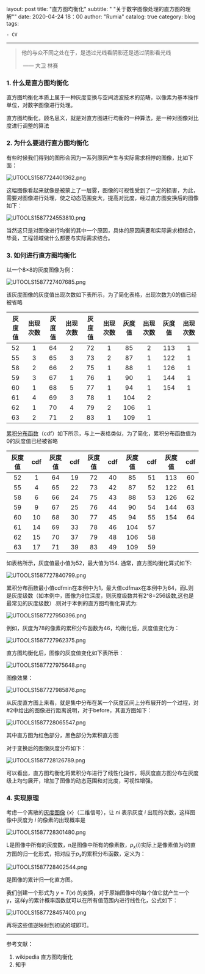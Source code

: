 layout:     post
title:      "直方图均衡化"
subtitle:   " \"关于数字图像处理的直方图的理解\""
date:       2020-04-24 18：00
author:     "Rumia"
catalog: true
category: blog
tags:

	- CV

----

> 他的与众不同之处在于，是透过光线看阴影还是透过阴影看光线
>
> ​																			—— 大卫 林赛

### 1. 什么是直方图均衡化

  直方图均衡化本质上属于一种灰度变换与空间滤波技术的范畴，以像素为基本操作单位，对数字图像进行处理。

  直方图均衡化，顾名思义，就是对直方图进行均衡的一种算法，是一种对图像对比度进行调整的算法

### 2. 为什么要进行直方图均衡化

  有些时候我们得到的图形会因为一系列原因产生与实际需求相悖的图像，比如下面：

![UTOOLS1587724401362.png](http://yanxuan.nosdn.127.net/e0c4ac2423706dbbd16eefb45625edc1.png)

这幅图像看起来就像是被蒙上了一层雾，图像的可视性受到了一定的损害，为此，需要对图像进行处理，使之动态范围变大，提高对比度，经过直方图变换后的图像如下：

![UTOOLS1587724553810.png](http://yanxuan.nosdn.127.net/ecc47358aafe77e0c3a1b91832451cdf.png)

  当然这只是对图像进行均衡的其中一个原因，具体的原因需要和实际需求相结合，毕竟，工程领域做什么都要与实际需求结合。

### 3. 如何进行直方图均衡化

以一个8×8的灰度图像为例：

![UTOOLS1587727407685.png](http://yanxuan.nosdn.127.net/016453d13e1bfcedabe625efebd0185f.png)

该灰度图像的灰度值出现次数如下表所示，为了简化表格，出现次数为0的值已经被省略

| 灰度值 | 出现次数 | 灰度值 | 出现次数 | 灰度值 | 出现次数 | 灰度值 | 出现次数 | 灰度值 | 出现次数 |
| :----: | :------: | :----: | :------: | :----: | :------: | :----: | :------: | :----: | :------: |
|   52   |    1     |   64   |    2     |   72   |    1     |   85   |    2     |  113   |    1     |
|   55   |    3     |   65   |    3     |   73   |    2     |   87   |    1     |  122   |    1     |
|   58   |    2     |   66   |    2     |   75   |    1     |   88   |    1     |  126   |    1     |
|   59   |    3     |   67   |    1     |   76   |    1     |   90   |    1     |  144   |    1     |
|   60   |    1     |   68   |    5     |   77   |    1     |   94   |    1     |  154   |    1     |
|   61   |    4     |   69   |    3     |   78   |    1     |  104   |    2     |        |          |
|   62   |    1     |   70   |    4     |   79   |    2     |  106   |    1     |        |          |
|   63   |    2     |   71   |    2     |   83   |    1     |  109   |    1     |        |          |

[累积分布函数](https://zh.wikipedia.org/wiki/累积分布函数)（cdf）如下所示，与上一表格类似，为了简化，累积分布函数值为0的灰度值已经被省略

| 灰度值 | cdf  | 灰度值 | cdf  | 灰度值 | cdf  | 灰度值 | cdf  | 灰度值 | cdf  |
| :----: | :--: | :----: | :--: | :----: | :--: | :----: | :--: | :----: | :--: |
|   52   |  1   |   64   |  19  |   72   |  40  |   85   |  51  |  113   |  60  |
|   55   |  4   |   65   |  22  |   73   |  42  |   87   |  52  |  122   |  61  |
|   58   |  6   |   66   |  24  |   75   |  43  |   88   |  53  |  126   |  62  |
|   59   |  9   |   67   |  25  |   76   |  44  |   90   |  54  |  144   |  63  |
|   60   |  10  |   68   |  30  |   77   |  45  |   94   |  55  |  154   |  64  |
|   61   |  14  |   69   |  33  |   78   |  46  |  104   |  57  |        |      |
|   62   |  15  |   70   |  37  |   79   |  48  |  106   |  58  |        |      |
|   63   |  17  |   71   |  39  |   83   |  49  |  109   |  59  |        |      |

如表格所示，灰度值最小值为52，最大值为154. 通常，直方图均衡化算式如下:

![UTOOLS1587727840799.png](http://yanxuan.nosdn.127.net/8eeef5e1efbc3cba261b0e04bf803006.png)

累积分布函数最小值cdfmin在本例中为1，最大值cdfmax在本例中为64，而L则是灰度级数（如本例中，图像为8位深度，则灰度级数共有2^8=256级数,这也是最常见的灰度级数）.则对于本例的直方图均衡化算式为:

![UTOOLS1587727950396.png](http://yanxuan.nosdn.127.net/feffba8f8bc2116252210182ffc1b41a.png)

例如，灰度为78的像素的累积分布函数为46，均衡化后，灰度值变化为：

![UTOOLS1587727962375.png](http://yanxuan.nosdn.127.net/801d828916e5146c18517d26904a3d13.png)

直方图均衡化后，图像的灰度值变化如下表所示：

![UTOOLS1587727975648.png](http://yanxuan.nosdn.127.net/582dfde9d21452942d93d89abdf2bed3.png)

图像效果：

![UTOOLS1587727985876.png](http://yanxuan.nosdn.127.net/d50ab0c77108998b738caaf4c92cebe6.png)



从灰度直方图上来看，就是集中分布在某一个灰度区间上分布展开的一个过程，对#2中给出的图像进行距离说明，对于before，其直方图如下：

![UTOOLS1587728065547.png](http://yanxuan.nosdn.127.net/d15283d3c1c7421fcb1532371b005b56.png)

其中直方图为红色部分，黑色部分为累积直方图

对于变换后的图像灰度分布如下：

![UTOOLS1587728126789.png](http://yanxuan.nosdn.127.net/58911c8e34f70b6fddeb067c8b69a21e.png)

可以看出，直方图均衡化将累积分布进行了线性化操作，将灰度直方图分布在灰度级上均匀展开，增加了图像的动态范围和对比度，可视性增强。

### 4. 实现原理

考虑一个离散的[灰度图像](https://zh.wikipedia.org/wiki/灰度图像) {*x*}（二维信号），让 *ni* 表示灰度 *i* 出现的次数，这样图像中灰度为 *i* 的像素的出现概率是

![UTOOLS1587728301480.png](http://yanxuan.nosdn.127.net/0170056c6cedf4f4210fb128dd57166b.png)

L是图像中所有的灰度数，n是图像中所有的像素数，$p_x(i)$实际上是像素值为i的直方图的归一化形式，把对应于$p_x$的累积分布函数，定义为：

![UTOOLS1587728402544.png](http://yanxuan.nosdn.127.net/e34b64638b68e8a3598f55687f68be98.png)

是图像的累计归一化直方图。

我们创建一个形式为 *y* = *T*(*x*) 的变换，对于原始图像中的每个值它就产生一个 y，这样y的累计概率函数就可以在所有值范围内进行线性化，公式如下：

![UTOOLS1587728457400.png](http://yanxuan.nosdn.127.net/aac1fadb94fdc72688d4abd98caa6849.png)

再将这些值逆映射到初试的域即可。



---

参考文献：

1. wikipedia 直方图均衡化
2. 知乎



